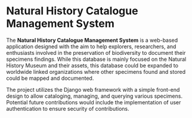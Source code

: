 # Natural History Catalogue Management System

The **Natural History Catalogue Management System** is a web-based application designed with the aim to help explorers, researchers, and enthusiasts involved in the preservation of biodiversity to document their specimens findings. While this database is mainly focused on the Natural History Museum and their assets, this database could be expanded to worldwide linked organizations where other specimens found and stored could be mapped and documented.

The project utilizes the Django web framework with a simple front-end design to allow cataloging, managing, and querying various specimens. Potential future contributions would include the implementation of user authentication to ensure security of contributions.
